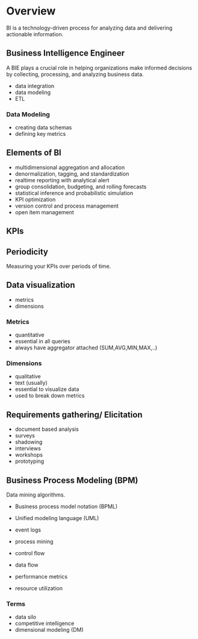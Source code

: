 # Overview
BI is a technology-driven process for analyzing data and delivering actionable information.  

## Business Intelligence Engineer
A BIE plays a crucial role in helping organizations make informed decisions by collecting, processing, and analyzing business data.  

- data integration
- data modeling
- ETL

### Data Modeling
- creating data schemas
- defining key metrics

## Elements of BI
- multidimensional aggregation and allocation
- denormalization, tagging, and standardization
- realtime reporting with analytical alert
- group consolidation, budgeting, and rolling forecasts
- statistical inference and probabilistic simulation
- KPI optimization
- version control and process management
- open item management

## KPIs

## Periodicity
Measuring your KPIs over periods of time.  

## Data visualization
- metrics
- dimensions

### Metrics
- quantitative
- essential in all queries
- always have aggregator attached (SUM,AVG,MIN,MAX,..)

### Dimensions
- qualitative
- text (usually)
- essential to visualize data
- used to break down metrics

## Requirements gathering/ Elicitation
- document based analysis
- surveys
- shadowing
- interviews
- workshops
- prototyping

## Business Process Modeling (BPM)
Data mining algorithms.  
- Business process model notation (BPML)
- Unified modeling language (UML)

- event logs
- process mining

- control flow
- data flow
- performance metrics
- resource utilization

### Terms
- data silo
- competitive intelligence
- dimensional modeling (DM)